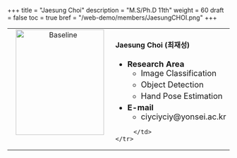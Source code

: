 +++
title = "Jaesung Choi"
description = "M.S/Ph.D 11th"
weight = 60
draft = false
toc = true
bref = "/web-demo/members/JaesungCHOI.png"
+++

<table>
    <tr>
       <td width="280" align="center" valign="top">
          <img alt="Baseline" width="200px" height="240" src="/web-demo/members/JaesungCHOI.png">
       </td>
       <td>
            <h4>Jaesung Choi (최재성)</h4>
            <ul class="member_info">
                <li style="font-size: 18px"><b>Research Area</b>
                    <ul class="interest">
                        <li style="margin-bottom: 5px">Image Classification</li>
                        <li style="margin-bottom: 5px">Object Detection</li>
                        <li style="margin-bottom: 5px">Hand Pose Estimation</li>
                    </ul>
                </li>
                <li style="font-size: 18px"><b>E-mail</b>
                    <ul>
                        <li style="margin-bottom: 5px">ciyciyciy@yonsei.ac.kr</li>
                    </ul>
                </li>
            </ul>
            
         </td>
    </tr>
</table>